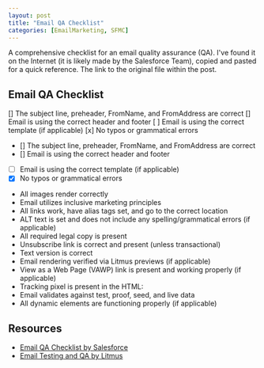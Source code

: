 ```yaml
---
layout: post
title: "Email QA Checklist"
categories: [EmailMarketing, SFMC]
---
```

A comprehensive checklist for an email quality assurance (QA). I've found it on the Internet (it is likely made by the Salesforce Team), copied and pasted for a quick reference. The link to the original file within the post.

## Email QA Checklist

[] The subject line, preheader, FromName, and FromAddress are correct
[] Email is using the correct header and footer
[ ] Email is using the correct template (if applicable)
[x] No typos or grammatical errors
 

* [] The subject line, preheader, FromName, and FromAddress are correct
* [] Email is using the correct header and footer
* [ ] Email is using the correct template (if applicable)
* [x] No typos or grammatical errors
* All images render correctly
* Email utilizes inclusive marketing principles
* All links work, have alias tags set, and go to the correct location
* ALT text is set and does not include any spelling/grammatical errors (if applicable)
* All required legal copy is present
* Unsubscribe link is correct and present (unless transactional)
* Text version is correct
* Email rendering verified via Litmus previews (if applicable)
* View as a Web Page (VAWP) link is present and working properly (if applicable)
* Tracking pixel is present in the HTML: <custom name="opencounter" type="tracking">
* Email validates against test, proof, seed, and live data
* All dynamic elements are functioning properly (if applicable)

## Resources
*   [Email QA Checklist by Salesforce](https://quip.com/kRjZA7dJ1TNb)
*   [Email Testing and QA by Litmus](https://www.litmus.com/blog/email-testing-and-qa)